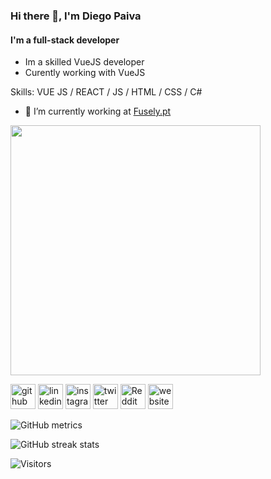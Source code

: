 ### Hi there 👋, I'm **Diego Paiva**
#### I'm a **full-stack** developer

- Im a skilled VueJS developer 
- Curently working with VueJS 

Skills: VUE JS / REACT / JS / HTML / CSS / C#

- 🔭 I’m currently working at [Fusely.pt](https://Fusely.pt)

<img
     width="400"
  src="https://cr-ss-service.azurewebsites.net/api/ScreenShot?widget=summary&username=beckerin&badges=3&show-avatar=false&style=--header-bg-color:%23000;--border-radius:10px"
/>

[<img src='https://cdn.jsdelivr.net/npm/simple-icons@3.0.1/icons/github.svg' alt='github' height='40'>](https://github.com/beckerin)  [<img src='https://cdn.jsdelivr.net/npm/simple-icons@3.0.1/icons/linkedin.svg' alt='linkedin' height='40'>](https://www.linkedin.com/in/d-paiva/)  [<img src='https://cdn.jsdelivr.net/npm/simple-icons@3.0.1/icons/instagram.svg' alt='instagram' height='40'>](https://www.instagram.com/d.paiva_/)  [<img src='https://cdn.jsdelivr.net/npm/simple-icons@3.0.1/icons/twitter.svg' alt='twitter' height='40'>](https://twitter.com/_brpaiva)  [<img src='https://cdn.jsdelivr.net/npm/simple-icons@3.0.1/icons/reddit.svg' alt='Reddit' height='40'>](https://www.reddit.com/user/beckerin)  [<img src='https://cdn.jsdelivr.net/npm/simple-icons@3.0.1/icons/icloud.svg' alt='website' height='40'>](https://paivadiego.com.br)  


![GitHub metrics](https://metrics.lecoq.io/beckerin)  



![GitHub streak stats](https://github-readme-streak-stats.herokuapp.com/?user=beckerin)  

<img alt="Visitors" src="https://visitor-badge.glitch.me/badge?page_id=beckerin.visitor-badge">
